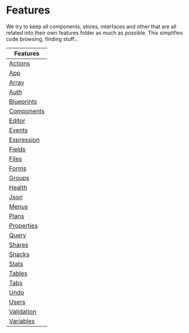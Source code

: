 # Features
We try to keep all components, stores, interfaces and other that are all related into their own features folder as much as possible. This simplifies code browsing, finding stuff...

| Features                                      |
|-----------------------------------------------|
| [Actions](./Actions/_docs.md)          |
| [App](./App/_docs.md)                      |
| [Array](./Array/_docs.md)                |
| [Auth](./Auth/_docs.md)                   |
| [Blueprints](./Blueprints/_docs.md) |
| [Components](./Components/_docs.md) |
| [Editor](./Editor/_docs.md)             |
| [Events](./Events/_docs.md)             |
| [Expression](./Expression/_docs.md) |
| [Fields](./Fields/_docs.md)             |
| [Files](./Files/_docs.md)                |
| [Forms](./Forms/_docs.md)                |
| [Groups](./Groups/_docs.md)             |
| [Health](./Health/_docs.md)             |
| [Json](./Json/_docs.md)                   |
| [Menus](./Menus/_docs.md)                |
| [Plans](./Plans/_docs.md)                |
| [Properties](./Properties/_docs.md) |
| [Query](./Query/_docs.md)                |
| [Shares](./Shares/_docs.md)             |
| [Snacks](./Snacks/snacks.docs.md)             |
| [Stats](./Stats/_docs.md)                |
| [Tables](./Tables/_docs.md)             |
| [Tabs](./Tabs/_docs.md)                   |
| [Undo](./Undo/_docs.md)                   |
| [Users](./Users/_docs.md)                |
| [Validation](./Validation/_docs.md) |
| [Variables](./Variables/_docs.md)    |

